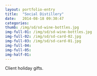 ```yaml
---
layout: portfolio-entry
title:  "Social Distillery"
date:   2014-08-18 09:30:47
categories:
thumb: /img/sd/sd-wine-bottles.jpg
img-full-01: /img/sd/sd-wine-bottles.jpg
img-full-02: /img/sd/sd-card-02.jpg
img-full-03: /img/sd/sd-card-01.jpg
img-full-04:
img-full-05:
img-half-01:
---
```


Client holiday gifts.


[jekyll-gh]: https://github.com/jekyll/jekyll
[jekyll]:    http://jekyllrb.com

